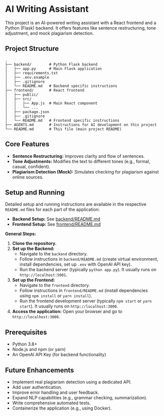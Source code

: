 # AI Writing Assistant

This project is an AI-powered writing assistant with a React frontend and a Python (Flask) backend. It offers features like sentence restructuring, tone adjustment, and mock plagiarism detection.

## Project Structure

```
.
├── backend/        # Python Flask backend
│   ├── app.py      # Main Flask application
│   ├── requirements.txt
│   ├── .env.example
│   ├── .gitignore
│   └── README.md   # Backend specific instructions
├── frontend/       # React frontend
│   ├── public/
│   ├── src/
│   │   ├── App.js  # Main React component
│   │   └── ...
│   ├── package.json
│   ├── .gitignore
│   └── README.md   # Frontend specific instructions
├── AGENTS.md       # Instructions for AI development on this project
└── README.md       # This file (main project README)
```

## Core Features

*   **Sentence Restructuring:** Improves clarity and flow of sentences.
*   **Tone Adjustments:** Modifies the text to different tones (e.g., formal, casual, confident).
*   **Plagiarism Detection (Mock):** Simulates checking for plagiarism against online sources.

## Setup and Running

Detailed setup and running instructions are available in the respective `README.md` files for each part of the application:

*   **Backend Setup:** See [backend/README.md](./backend/README.md)
*   **Frontend Setup:** See [frontend/README.md](./frontend/README.md)

**General Steps:**

1.  **Clone the repository.**
2.  **Set up the Backend:**
    *   Navigate to the `backend` directory.
    *   Follow instructions in `backend/README.md` (create virtual environment, install dependencies, set up `.env` with OpenAI API key).
    *   Run the backend server (typically `python app.py`). It usually runs on `http://localhost:5001`.
3.  **Set up the Frontend:**
    *   Navigate to the `frontend` directory.
    *   Follow instructions in `frontend/README.md` (install dependencies using `npm install` or `yarn install`).
    *   Run the frontend development server (typically `npm start` or `yarn start`). It usually runs on `http://localhost:3000`.
4.  **Access the application:** Open your browser and go to `http://localhost:3000`.

## Prerequisites

*   Python 3.8+
*   Node.js and npm (or yarn)
*   An OpenAI API Key (for backend functionality)

## Future Enhancements
*   Implement real plagiarism detection using a dedicated API.
*   Add user authentication.
*   Improve error handling and user feedback.
*   Expand NLP capabilities (e.g., grammar checking, summarization).
*   Write comprehensive automated tests.
*   Containerize the application (e.g., using Docker).
